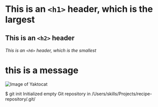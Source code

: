 # This is an `<h1>` header, which is the largest
## This is an `<h2>` header
###### This is an `<h6>` header, which is the smallest
# this is a message
![Image of Yaktocat](https://octodex.github.com/images/yaktocat.png)

$ git init
Initialized empty Git repository in /Users/skills/Projects/recipe-repository/.git/
